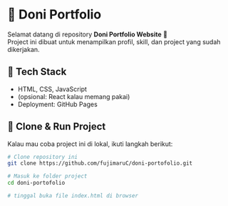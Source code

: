 # 🌟 Doni Portfolio

Selamat datang di repository **Doni Portfolio Website** 🚀  
Project ini dibuat untuk menampilkan profil, skill, dan project yang sudah dikerjakan.  

## 🔧 Tech Stack
- HTML, CSS, JavaScript  
- (opsional: React kalau memang pakai)  
- Deployment: GitHub Pages  

## 📂 Clone & Run Project
Kalau mau coba project ini di lokal, ikuti langkah berikut:

```bash
# Clone repository ini
git clone https://github.com/fujimaruC/doni-portofolio.git

# Masuk ke folder project
cd doni-portofolio

# tinggal buka file index.html di browser
```
